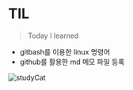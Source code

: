 # TIL

> Today I learned

- gitbash를 이용한 linux 명령어
- github를 활용한 md 메모 파일 등록

![studyCat](https://user-images.githubusercontent.com/66292799/125728463-d884fc0c-2ea5-4e13-9647-9e46321b7f3b.gif)
